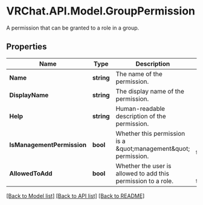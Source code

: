# VRChat.API.Model.GroupPermission
A permission that can be granted to a role in a group.

## Properties

Name | Type | Description | Notes
------------ | ------------- | ------------- | -------------
**Name** | **string** | The name of the permission. | [optional] 
**DisplayName** | **string** | The display name of the permission. | [optional] 
**Help** | **string** | Human-readable description of the permission. | [optional] 
**IsManagementPermission** | **bool** | Whether this permission is a \&quot;management\&quot; permission. | [optional] [default to false]
**AllowedToAdd** | **bool** | Whether the user is allowed to add this permission to a role. | [optional] [default to false]

[[Back to Model list]](../README.md#documentation-for-models) [[Back to API list]](../README.md#documentation-for-api-endpoints) [[Back to README]](../README.md)

